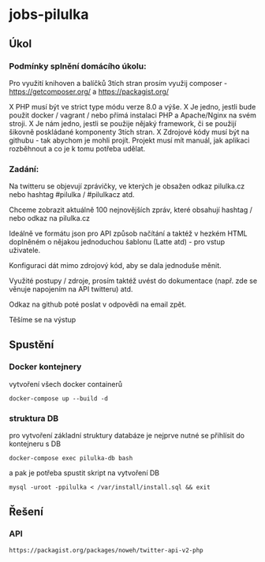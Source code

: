 # jobs-pilulka
## Úkol
### Podmínky splnění domácího úkolu:

Pro využití knihoven a balíčků 3tích stran prosím využij composer - https://getcomposer.org/ a https://packagist.org/

X PHP musí být ve strict type módu verze 8.0 a výše.
X Je jedno, jestli bude použit docker / vagrant / nebo přímá instalaci PHP a Apache/Nginx na svém stroji.
X Je nám jedno, jestli se použije nějaký framework, či se použijí šikovně poskládané komponenty 3tích stran.
X Zdrojové kódy musí být na githubu - tak abychom je mohli projít.
Projekt musí mít manuál, jak aplikaci rozběhnout a co je k tomu potřeba udělat.

### Zadání:

Na twitteru se objevují zprávičky, ve kterých je obsažen odkaz pilulka.cz nebo hashtag #pilulka / #pilulkacz atd.

Chceme zobrazit aktuálně 100 nejnovějších zpráv, které obsahují hashtag / nebo odkaz na pilulka.cz

Ideálně ve formátu json pro API způsob načítání a taktéž v hezkém HTML doplněném o nějakou jednoduchou šablonu (Latte atd) - pro vstup uživatele.

Konfiguraci dát mimo zdrojový kód, aby se dala jednoduše měnit.

Využité postupy / zdroje, prosím taktéž uvést do dokumentace (např. zde se věnuje napojením na API twitteru) atd.

Odkaz na github poté poslat v odpovědi na email zpět.


Těšíme se na výstup

## Spustění
### Docker kontejnery
vytvoření všech docker containerů
```
docker-compose up --build -d
```
### struktura DB 
pro vytvoření základní struktury databáze je nejprve nutné se přihlísit do kontejneru s DB
```
docker-compose exec pilulka-db bash
```
a pak je potřeba spustit skript na vytvoření DB
```
mysql -uroot -ppilulka < /var/install/install.sql && exit
```
## Řešení
### API

`https://packagist.org/packages/noweh/twitter-api-v2-php`



